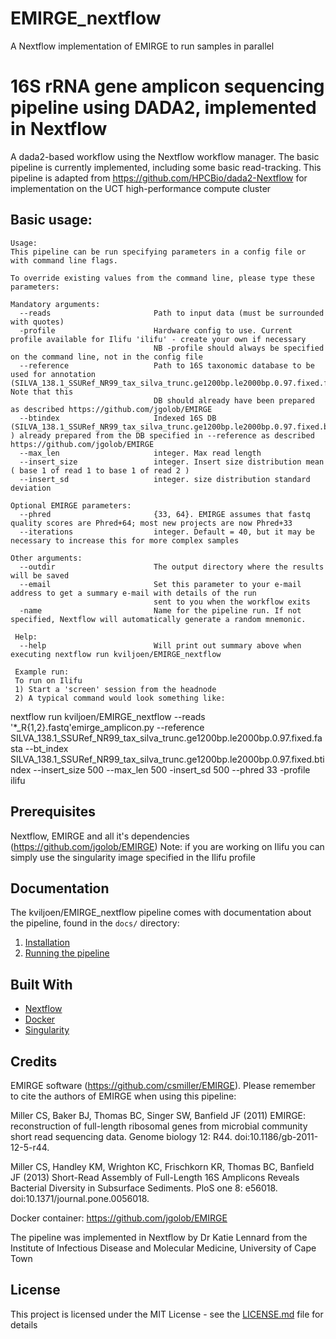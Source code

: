 # EMIRGE_nextflow
A Nextflow implementation of EMIRGE to run samples in parallel 

# 16S rRNA gene amplicon sequencing pipeline using DADA2, implemented in Nextflow

A dada2-based workflow using the Nextflow workflow manager.  The basic pipeline is currently implemented, including some basic read-tracking. This pipeline is adapted from https://github.com/HPCBio/dada2-Nextflow for implementation on the UCT high-performance compute cluster

## Basic usage:
    Usage:
    This pipeline can be run specifying parameters in a config file or with command line flags.
    
    To override existing values from the command line, please type these parameters:
    
    Mandatory arguments:
      --reads                       Path to input data (must be surrounded with quotes)
      -profile                      Hardware config to use. Current profile available for Ilifu 'ilifu' - create your own if necessary
                                    NB -profile should always be specified on the command line, not in the config file
      --reference                   Path to 16S taxonomic database to be used for annotation (SILVA_138.1_SSURef_NR99_tax_silva_trunc.ge1200bp.le2000bp.0.97.fixed.fasta). Note that this 
                                    DB should already have been prepared as described https://github.com/jgolob/EMIRGE
      --btindex                     Indexed 16S DB (SILVA_138.1_SSURef_NR99_tax_silva_trunc.ge1200bp.le2000bp.0.97.fixed.btindex ) already prepared from the DB specified in --reference as described https://github.com/jgolob/EMIRGE
      --max_len                     integer. Max read length
      --insert_size                 integer. Insert size distribution mean ( base 1 of read 1 to base 1 of read 2 )
      --insert_sd                   integer. size distribution standard deviation
    
    Optional EMIRGE parameters:
      --phred                       {33, 64}. EMIRGE assumes that fastq quality scores are Phred+64; most new projects are now Phred+33
      --iterations                  integer. Default = 40, but it may be necessary to increase this for more complex samples                                       
  
    Other arguments:
      --outdir                      The output directory where the results will be saved
      --email                       Set this parameter to your e-mail address to get a summary e-mail with details of the run                                     
                                    sent to you when the workflow exits
      -name                         Name for the pipeline run. If not specified, Nextflow will automatically generate a random mnemonic.
    
     Help:
      --help                        Will print out summary above when executing nextflow run kviljoen/EMIRGE_nextflow
                                  
     Example run:
     To run on Ilifu
     1) Start a 'screen' session from the headnode
     2) A typical command would look something like:
nextflow run kviljoen/EMIRGE_nextflow --reads '*_R{1,2}.fastq'emirge_amplicon.py --reference SILVA_138.1_SSURef_NR99_tax_silva_trunc.ge1200bp.le2000bp.0.97.fixed.fasta 
    --bt_index SILVA_138.1_SSURef_NR99_tax_silva_trunc.ge1200bp.le2000bp.0.97.fixed.btindex 
    --insert_size 500 --max_len 500 -insert_sd 500 --phred 33 -profile ilifu


## Prerequisites

Nextflow, EMIRGE and all it's dependencies (https://github.com/jgolob/EMIRGE)
Note: if you are working on Ilifu you can simply use the singularity image specified in the Ilifu profile 

## Documentation
The kviljoen/EMIRGE_nextflow pipeline comes with documentation about the pipeline, found in the `docs/` directory:

1. [Installation](docs/installation.md)
2. [Running the pipeline](docs/usage.md)

## Built With

* [Nextflow](https://www.nextflow.io/)
* [Docker](https://www.docker.com/what-docker)
* [Singularity](https://singularity.lbl.gov/)


## Credits

EMIRGE software (https://github.com/csmiller/EMIRGE). Please remember to cite the authors of EMIRGE when using this pipeline:

Miller CS, Baker BJ, Thomas BC, Singer SW, Banfield JF (2011) EMIRGE: reconstruction of full-length ribosomal genes from microbial community short read sequencing data. Genome biology 12: R44. doi:10.1186/gb-2011-12-5-r44.

Miller CS, Handley KM, Wrighton KC, Frischkorn KR, Thomas BC, Banfield JF (2013) Short-Read Assembly of Full-Length 16S Amplicons Reveals Bacterial Diversity in Subsurface Sediments. PloS one 8: e56018. doi:10.1371/journal.pone.0056018.

Docker container: https://github.com/jgolob/EMIRGE

The pipeline was implemented in Nextflow by Dr Katie Lennard from the Institute of Infectious Disease and Molecular Medicine, University of Cape Town

## License

This project is licensed under the MIT License - see the [LICENSE.md](LICENSE.md) file for details
